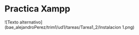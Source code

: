# Practica Xampp

![Texto alternativo](bae_alejandroPerez/trim1/ud1/tareas/Tarea1_2/Instalacion 1.png)
